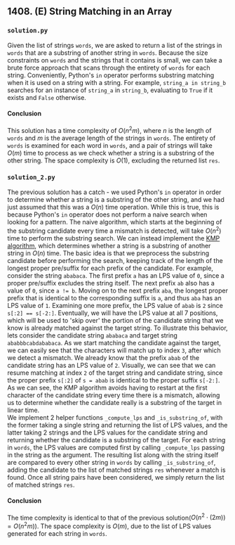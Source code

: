 ## 1408. (E) String Matching in an Array

### `solution.py`
Given the list of strings `words`, we are asked to return a list of the strings in `words` that are a substring of another string in `words`. Because the size constraints on `words` and the strings that it contains is small, we can take a brute force approach that scans through the entirety of `words` for each string. Conveniently, Python's `in` operator performs substring matching when it is used on a string with a string. For example, `string_a in string_b` searches for an instance of `string_a` in `string_b`, evaluating to `True` if it exists and `False` otherwise.  

#### Conclusion
This solution has a time complexity of $O(n^2m)$, where $n$ is the length of `words` and $m$ is the average length of the strings in `words`. The entirety of `words` is examined for each word in `words`, and a pair of strings will take $O(m)$ time to process as we check whether a string is a substring of the other string. The space complexity is $O(1)$, excluding the returned list `res`.  
  


### `solution_2.py`
The previous solution has a catch - we used Python's `in` operator in order to determine whether a string is a substring of the other string, and we had just assumed that this was a $O(n)$ time operation. While this is true, this is because Python's `in` operator does not perform a naive search when looking for a pattern. The naive algorithm, which starts at the beginning of the substring candidate every time a mismatch is detected, will take $O(n^2)$ time to perform the substring search. We can instead implement the [KMP algorithm](https://en.wikipedia.org/wiki/Knuth%E2%80%93Morris%E2%80%93Pratt_algorithm), which determines whether a string is a substring of another string in $O(n)$ time. The basic idea is that we preprocess the substring candidate before performing the search, keeping track of the length of the longest proper pre/suffix for each prefix of the candidate. For example, consider the string `ababaca`. The first prefix `a` has an LPS value of `0`, since a proper pre/suffix excludes the string itself. The next prefix `ab` also has a value of `0`, since `a != b`. Moving on to the next prefix `aba`, the longest proper prefix that is identical to the corresponding suffix is `a`, and thus `aba` has an LPS value of `1`. Examining one more prefix, the LPS value of `abab` is `2` since `s[:2] == s[-2:]`. Eventually, we will have the LPS value at all 7 positions, which will be used to 'skip over' the portion of the candidate string that we know is already matched against the target string. To illustrate this behavior, lets consider the candidate string `ababaca` and target string `ababbbcabdababaca`. As we start matching the candidate against the target, we can easily see that the characters will match up to index `3`, after which we detect a mismatch. We already know that the prefix `abab` of the candidate string has an LPS value of `2`. Visually, we can see that we can resume matching at index `2` of the target string and candidate string, since the proper prefix `s[:2]` of `s = abab` is identical to the proper suffix `s[-2:]`. As we can see, the KMP algorithm avoids having to restart at the first character of the candidate string every time there is a mismatch, allowing us to determine whether the candidate really is a substring of the target in linear time.  
We implement 2 helper functions `_compute_lps` and `_is_substring_of`, with the former taking a single string and returning the list of LPS values, and the latter taking 2 strings and the LPS values for the candidate string and returning whether the candidate is a substring of the target. For each string in `words`, the LPS values are computed first by calling `_compute_lps` passing in the string as the argument. The resulting list along with the string itself are compared to every other string in `words` by calling `_is_substring_of`, adding the candidate to the list of matched strings `res` whenever a match is found. Once all string pairs have been considered, we simply return the list of matched strings `res`.  

#### Conclusion
The time complexity is identical to that of the previous solution($O(n^2\cdot (2m)) = O(n^2m)$). The space complexity is $O(m)$, due to the list of LPS values generated for each string in `words`.  

